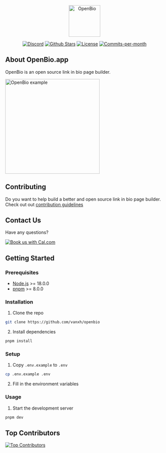 <p align="center" style="margin-top: 120px">
   <a href="https://github.com/vanxh/openbio">
    <img width="100px" src="https://openbio.app/openbio.png" alt="OpenBio">
   </a>
</p>

<p align="center">
   <a href="https://discord.gg/tvceMUv3tq"><img alt="Discord" src="https://img.shields.io/discord/1146392594948034682"></a>
   <a href="https://github.com/vanxh/openbio/stargazers"><img src="https://img.shields.io/github/stars/vanxh/openbio" alt="Github Stars"></a>
   <a href="https://github.com/vanxh/openbio/blob/main/LICENSE"><img src="https://img.shields.io/badge/license-AGPLv3-purple" alt="License"></a>
   <a href="https://github.com/vanxh/openbio/pulse"><img src="https://img.shields.io/github/commit-activity/m/vanxh/openbio" alt="Commits-per-month"></a>
</p>

## About OpenBio.app

OpenBio is an open source link in bio page builder.

<a href="https://openbio.app/vanxh">
   <img width="300px" src="https://openbio.app/example.jpg" alt="OpenBio example" />
</a>

## Contributing

Do you want to help build a better and open source link in bio page builder. Check out out [contribution guidelines](https://github.com/vanxh/openbio/blob/main/CONTRIBUTING.md)

## Contact Us

Have any questions?
&nbsp;

[![Book us with Cal.com](https://cal.com/book-with-cal-dark.svg)](https://cal.com/vanxh/15min)

## Getting Started

### Prerequisites

- [Node.js](https://nodejs.org/en/) >= 18.0.0
- [pnpm](https://pnpm.io/) >= 8.0.0

### Installation

1. Clone the repo

```sh
git clone https://github.com/vanxh/openbio
```

2. Install dependencies

```sh
pnpm install
```

### Setup

1. Copy `.env.example` to `.env`

```sh
cp .env.example .env
```

2. Fill in the environment variables

### Usage

1. Start the development server

```sh
pnpm dev
```

## Top Contributors

[![Top Contributors](https://contrib.rocks/image?repo=vanxh/openbio)](https://github.com/vanxh/openbio/graphs/contributors)
